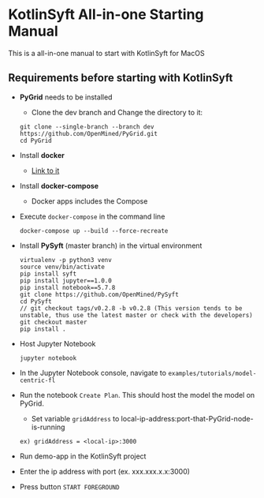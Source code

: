 # KotlinSyft All-in-one Starting Manual
This is a all-in-one manual to start with KotlinSyft for MacOS

## Requirements before starting with KotlinSyft
- **PyGrid** needs to be installed
  - Clone the dev branch and Change the directory to it:
  ```
  git clone --single-branch --branch dev https://github.com/OpenMined/PyGrid.git
  cd PyGrid
  ```

- Install **docker**
  - [Link to it](https://docs.docker.com/get-docker/)
- Install **docker-compose**
  - Docker apps includes the Compose

- Execute ```docker-compose``` in the command line
  ```
  docker-compose up --build --force-recreate
  ```

- Install **PySyft** (master branch) in the virtual environment
  ```
  virtualenv -p python3 venv
  source venv/bin/activate
  pip install syft
  pip install jupyter==1.0.0
  pip install notebook==5.7.8
  git clone https://github.com/OpenMined/PySyft
  cd PySyft
  // git checkout tags/v0.2.8 -b v0.2.8 (This version tends to be unstable, thus use the latest master or check with the developers)
  git checkout master
  pip install .
  ```

- Host Jupyter Notebook
  ```
  jupyter notebook
  ```
- In the Jupyter Notebook console, navigate to ```examples/tutorials/model-centric-fl```
- Run the notebook ```Create Plan```. This should host the model the model on PyGrid.
  - Set variable ```gridAddress``` to local-ip-address:port-that-PyGrid-node-is-running
  ```
  ex) gridAddress = <local-ip>:3000
  ```
- Run demo-app in the KotlinSyft project
- Enter the ip address with port (ex. xxx.xxx.x.x:3000)
- Press button ```START FOREGROUND```

